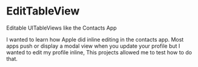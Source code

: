 EditTableView
=============

Editable UITableViews like the Contacts App

I wanted to learn how Apple did inline editing in the contacts app. Most apps push or display a modal view when you update your profile but I wanted to edit my profile inline, This projects allowed me to test how to do that.
